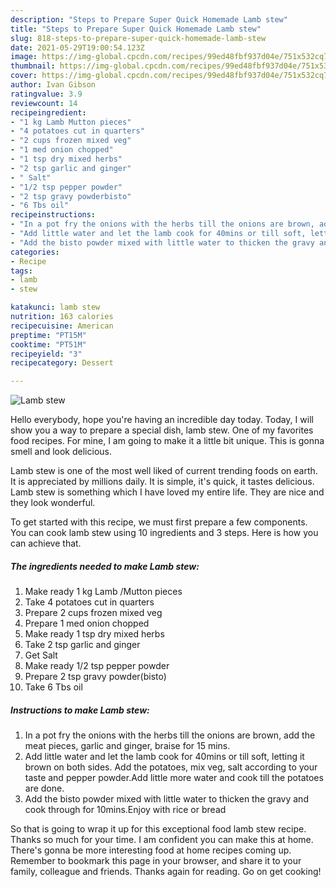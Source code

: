 ```yaml
---
description: "Steps to Prepare Super Quick Homemade Lamb stew"
title: "Steps to Prepare Super Quick Homemade Lamb stew"
slug: 818-steps-to-prepare-super-quick-homemade-lamb-stew
date: 2021-05-29T19:00:54.123Z
image: https://img-global.cpcdn.com/recipes/99ed48fbf937d04e/751x532cq70/lamb-stew-recipe-main-photo.jpg
thumbnail: https://img-global.cpcdn.com/recipes/99ed48fbf937d04e/751x532cq70/lamb-stew-recipe-main-photo.jpg
cover: https://img-global.cpcdn.com/recipes/99ed48fbf937d04e/751x532cq70/lamb-stew-recipe-main-photo.jpg
author: Ivan Gibson
ratingvalue: 3.9
reviewcount: 14
recipeingredient:
- "1 kg Lamb Mutton pieces"
- "4 potatoes cut in quarters"
- "2 cups frozen mixed veg"
- "1 med onion chopped"
- "1 tsp dry mixed herbs"
- "2 tsp garlic and ginger"
- " Salt"
- "1/2 tsp pepper powder"
- "2 tsp gravy powderbisto"
- "6 Tbs oil"
recipeinstructions:
- "In a pot fry the onions with the herbs till the onions are brown, add the meat pieces, garlic and ginger, braise for 15 mins."
- "Add little water and let the lamb cook for 40mins or till soft, letting it brown on both sides. Add the potatoes, mix veg, salt according to your taste and pepper powder.Add little more water and cook till the potatoes are done."
- "Add the bisto powder mixed with little water to thicken the gravy and cook through for 10mins.Enjoy with rice or bread"
categories:
- Recipe
tags:
- lamb
- stew

katakunci: lamb stew 
nutrition: 163 calories
recipecuisine: American
preptime: "PT15M"
cooktime: "PT51M"
recipeyield: "3"
recipecategory: Dessert

---
```



![Lamb stew](https://img-global.cpcdn.com/recipes/99ed48fbf937d04e/751x532cq70/lamb-stew-recipe-main-photo.jpg)

Hello everybody, hope you're having an incredible day today. Today, I will show you a way to prepare a special dish, lamb stew. One of my favorites food recipes. For mine, I am going to make it a little bit unique. This is gonna smell and look delicious.



Lamb stew is one of the most well liked of current trending foods on earth. It is appreciated by millions daily. It is simple, it's quick, it tastes delicious. Lamb stew is something which I have loved my entire life. They are nice and they look wonderful.


To get started with this recipe, we must first prepare a few components. You can cook lamb stew using 10 ingredients and 3 steps. Here is how you can achieve that.

<!--inarticleads1-->

##### The ingredients needed to make Lamb stew:

1. Make ready 1 kg Lamb /Mutton pieces
1. Take 4 potatoes cut in quarters
1. Prepare 2 cups frozen mixed veg
1. Prepare 1 med onion chopped
1. Make ready 1 tsp dry mixed herbs
1. Take 2 tsp garlic and ginger
1. Get  Salt
1. Make ready 1/2 tsp pepper powder
1. Prepare 2 tsp gravy powder(bisto)
1. Take 6 Tbs oil




<!--inarticleads2-->

##### Instructions to make Lamb stew:

1. In a pot fry the onions with the herbs till the onions are brown, add the meat pieces, garlic and ginger, braise for 15 mins.
1. Add little water and let the lamb cook for 40mins or till soft, letting it brown on both sides. Add the potatoes, mix veg, salt according to your taste and pepper powder.Add little more water and cook till the potatoes are done.
1. Add the bisto powder mixed with little water to thicken the gravy and cook through for 10mins.Enjoy with rice or bread




So that is going to wrap it up for this exceptional food lamb stew recipe. Thanks so much for your time. I am confident you can make this at home. There's gonna be more interesting food at home recipes coming up. Remember to bookmark this page in your browser, and share it to your family, colleague and friends. Thanks again for reading. Go on get cooking!

